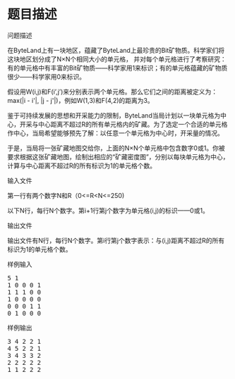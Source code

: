 # 题目描述


<p>
问题描述
</p>
<p>
在ByteLand上有一块地区，蕴藏了ByteLand上最珍贵的Bit矿物质。科学家们将这块地区划分成了N×N个相同大小的单元格， 并对每个单元格进行了考察研究：有的单元格中有丰富的Bit矿物质——科学家用1来标识；有的单元格蕴藏的矿物质很少——科学家用0来标识。
</p>
<p>
假设用W(i,j)和F(i’,j’)来分别表示两个单元格。那么它们之间的距离被定义为：max(|i - i&#39;|, |j - j&#39;|)，例如W(1,3)和F(4,2)的距离为3。
</p>
<p>
鉴于可持续发展的思想和开采能力的限制，ByteLand当局计划以一块单元格为中心，开采与中心距离不超过R的所有单元格内的矿藏。为了选定一个合适的单元格作中心，当局希望能够预先了解：以任意一个单元格为中心时，开采量的情况。
</p>
<p>
于是，当局将一张矿藏地图交给你，上面的N×N个单元格中包含数字0或1。你被要求根据这张矿藏地图，绘制出相应的“矿藏密度图”，分别以每块单元格为中心，计算与中心距离不超过R的所有标识为1的单元格个数。
</p>
<p>
输入文件
</p>
<p>
第一行有两个数字N和R（0&lt;=R&lt;N&lt;=250)<n<=250）。< p=""></n<=250）。<>
</p>
<p>
以下N行，每行N个数字。第i+1行第j个数字为单元格(i,j)的标识——0或1。
</p>
<p>
输出文件
</p>
<p>
输出文件有N行，每行N个数字。第i行第j个数字表示：与(i,j)距离不超过R的所有标识为1的单元格个数。
</p>
<p>
样例输入
</p>
<pre>5 1
1 0 0 0 1
1 1 1 0 0 
1 0 0 0 0 
0 0 0 1 1
0 1 0 0 0
</pre>
<p>
样例输出
</p>
<pre>3 4 2 2 1
4 5 2 2 1
3 4 3 3 2
2 2 2 2 2
1 1 2 2 2
</pre>
